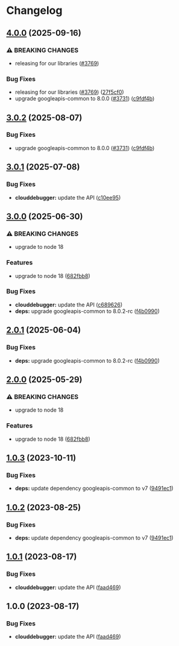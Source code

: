 # Changelog

## [4.0.0](https://github.com/googleapis/google-api-nodejs-client/compare/clouddebugger-v3.0.1...clouddebugger-v4.0.0) (2025-09-16)


### ⚠ BREAKING CHANGES

* releasing for our libraries ([#3769](https://github.com/googleapis/google-api-nodejs-client/issues/3769))

### Bug Fixes

* releasing for our libraries ([#3769](https://github.com/googleapis/google-api-nodejs-client/issues/3769)) ([27f5cf0](https://github.com/googleapis/google-api-nodejs-client/commit/27f5cf0a0190a5e8e8bf970f7a7cf77c409f093e))
* upgrade googleapis-common to 8.0.0  ([#3731](https://github.com/googleapis/google-api-nodejs-client/issues/3731)) ([c9fdf4b](https://github.com/googleapis/google-api-nodejs-client/commit/c9fdf4b34d6c9bcf608eee35dd281d4680be9797))

## [3.0.2](https://github.com/googleapis/google-api-nodejs-client/compare/clouddebugger-v3.0.1...clouddebugger-v3.0.2) (2025-08-07)


### Bug Fixes

* upgrade googleapis-common to 8.0.0  ([#3731](https://github.com/googleapis/google-api-nodejs-client/issues/3731)) ([c9fdf4b](https://github.com/googleapis/google-api-nodejs-client/commit/c9fdf4b34d6c9bcf608eee35dd281d4680be9797))

## [3.0.1](https://github.com/googleapis/google-api-nodejs-client/compare/clouddebugger-v3.0.0...clouddebugger-v3.0.1) (2025-07-08)


### Bug Fixes

* **clouddebugger:** update the API ([c10ee95](https://github.com/googleapis/google-api-nodejs-client/commit/c10ee9555f5bc14fd7b2ca607322453a43121a41))

## [3.0.0](https://github.com/googleapis/google-api-nodejs-client/compare/clouddebugger-v2.0.1...clouddebugger-v3.0.0) (2025-06-30)


### ⚠ BREAKING CHANGES

* upgrade to node 18

### Features

* upgrade to node 18 ([682fbb8](https://github.com/googleapis/google-api-nodejs-client/commit/682fbb869189ae92b3e9a194d37d0548af0c1f92))


### Bug Fixes

* **clouddebugger:** update the API ([c689626](https://github.com/googleapis/google-api-nodejs-client/commit/c6896260c8eb3ad15dc2ceb7eb081a6bde60b3da))
* **deps:** upgrade googleapis-common to 8.0.2-rc ([f4b0990](https://github.com/googleapis/google-api-nodejs-client/commit/f4b099071040cfbcfe4a2e7d487d45ee93b369e0))

## [2.0.1](https://github.com/googleapis/google-api-nodejs-client/compare/clouddebugger-v2.0.0...clouddebugger-v2.0.1) (2025-06-04)


### Bug Fixes

* **deps:** upgrade googleapis-common to 8.0.2-rc ([f4b0990](https://github.com/googleapis/google-api-nodejs-client/commit/f4b099071040cfbcfe4a2e7d487d45ee93b369e0))

## [2.0.0](https://github.com/googleapis/google-api-nodejs-client/compare/clouddebugger-v1.0.3...clouddebugger-v2.0.0) (2025-05-29)


### ⚠ BREAKING CHANGES

* upgrade to node 18

### Features

* upgrade to node 18 ([682fbb8](https://github.com/googleapis/google-api-nodejs-client/commit/682fbb869189ae92b3e9a194d37d0548af0c1f92))

## [1.0.3](https://github.com/googleapis/google-api-nodejs-client/compare/clouddebugger-v1.0.2...clouddebugger-v1.0.3) (2023-10-11)


### Bug Fixes

* **deps:** update dependency googleapis-common to v7 ([9491ec1](https://github.com/googleapis/google-api-nodejs-client/commit/9491ec1cdc3c413e7d73edcfcd59cf5c28a7c855))

## [1.0.2](https://github.com/googleapis/google-api-nodejs-client/compare/clouddebugger-v1.0.1...clouddebugger-v1.0.2) (2023-08-25)


### Bug Fixes

* **deps:** update dependency googleapis-common to v7 ([9491ec1](https://github.com/googleapis/google-api-nodejs-client/commit/9491ec1cdc3c413e7d73edcfcd59cf5c28a7c855))

## [1.0.1](https://github.com/googleapis/google-api-nodejs-client/compare/clouddebugger-v1.0.0...clouddebugger-v1.0.1) (2023-08-17)


### Bug Fixes

* **clouddebugger:** update the API ([faad469](https://github.com/googleapis/google-api-nodejs-client/commit/faad4698e5d8e9724904326d2fbdf316ade5c030))

## 1.0.0 (2023-08-17)


### Bug Fixes

* **clouddebugger:** update the API ([faad469](https://github.com/googleapis/google-api-nodejs-client/commit/faad4698e5d8e9724904326d2fbdf316ade5c030))

